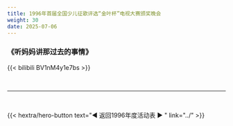 ```yaml
---
title: 1996年首届全国少儿征歌评选“金叶杯”电视大赛颁奖晚会
weight: 30
date: 2025-07-06
---
```


### 《听妈妈讲那过去的事情》

{{< bilibili BV1nM4y1e7bs >}}

<br>
<hr>
<br>

{{< hextra/hero-button text="◀ 返回1996年度活动表 ▶ " link="../" >}}